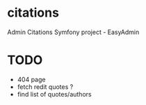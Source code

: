 # citations
Admin Citations Symfony project - EasyAdmin


# TODO

- 404 page
- fetch redit quotes ?
- find list of quotes/authors

